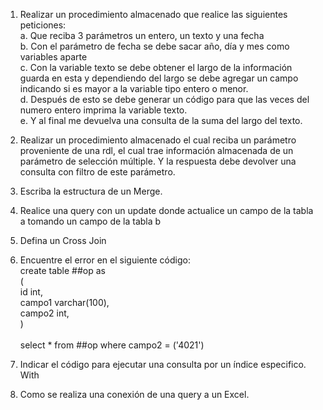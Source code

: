 1.	Realizar un procedimiento almacenado que realice las siguientes peticiones: <br>
  a.	Que reciba 3 parámetros un entero, un texto y una fecha <br>
  b.	Con el parámetro de fecha se debe sacar año, día y mes como variables aparte <br>
  c.	Con la variable texto se debe obtener el largo de la información guarda en esta y dependiendo del largo se debe agregar un campo indicando si es mayor a la variable tipo entero o menor. <br>
  d.	Después de esto se debe generar un código para que las veces del numero entero imprima la variable texto. <br>
  e.	Y al final me devuelva una consulta de la suma del largo del texto. <br>

2.	Realizar un procedimiento almacenado el cual reciba un parámetro proveniente de una  rdl, el cual trae información almacenada de un parámetro de selección múltiple. Y la respuesta debe devolver una consulta con filtro de este parámetro.

3.	Escriba la estructura de un Merge.

4.	Realice una query con un update donde actualice un campo de la tabla a tomando un campo de la tabla b

5.	Defina un Cross Join 

6.	Encuentre el error en el siguiente código: <br>
  create table ##op as  <br>
  ( <br>
  id int, <br>
  campo1 varchar(100), <br>
  campo2 int, <br>
  ) <br> <br>
  select * from ##op where campo2 = ('4021') <br>

7.	 Indicar el código para ejecutar una consulta por un índice especifico. With 

8.	Como se realiza una conexión de una query a un Excel.
